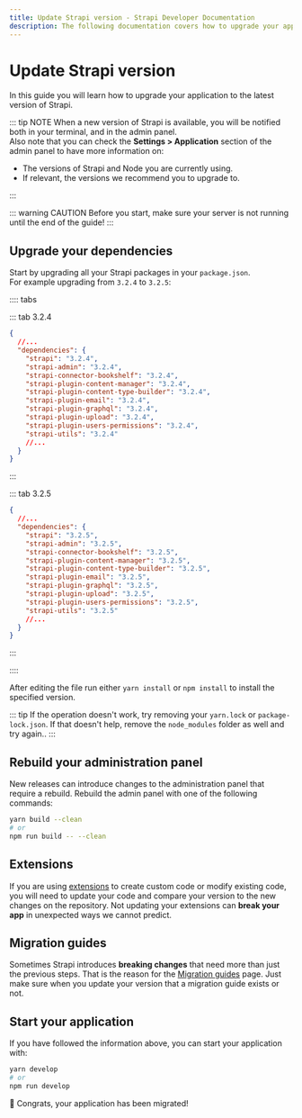 ```yaml
---
title: Update Strapi version - Strapi Developer Documentation
description: The following documentation covers how to upgrade your application to the latest version of Strapi.
---
```


# Update Strapi version

In this guide you will learn how to upgrade your application to the latest version of Strapi.

::: tip NOTE
When a new version of Strapi is available, you will be notified both in your terminal, and in the admin panel. <br>
Also note that you can check the **Settings > Application** section of the admin panel to have more information on:

- The versions of Strapi and Node you are currently using.
- If relevant, the versions we recommend you to upgrade to.

:::

::: warning CAUTION
Before you start, make sure your server is not running until the end of the guide!
:::

## Upgrade your dependencies

Start by upgrading all your Strapi packages in your `package.json`.<br>
For example upgrading from `3.2.4` to `3.2.5`:

:::: tabs

::: tab 3.2.4

```json
{
  //...
  "dependencies": {
    "strapi": "3.2.4",
    "strapi-admin": "3.2.4",
    "strapi-connector-bookshelf": "3.2.4",
    "strapi-plugin-content-manager": "3.2.4",
    "strapi-plugin-content-type-builder": "3.2.4",
    "strapi-plugin-email": "3.2.4",
    "strapi-plugin-graphql": "3.2.4",
    "strapi-plugin-upload": "3.2.4",
    "strapi-plugin-users-permissions": "3.2.4",
    "strapi-utils": "3.2.4"
    //...
  }
}
```

:::

::: tab 3.2.5

```json
{
  //...
  "dependencies": {
    "strapi": "3.2.5",
    "strapi-admin": "3.2.5",
    "strapi-connector-bookshelf": "3.2.5",
    "strapi-plugin-content-manager": "3.2.5",
    "strapi-plugin-content-type-builder": "3.2.5",
    "strapi-plugin-email": "3.2.5",
    "strapi-plugin-graphql": "3.2.5",
    "strapi-plugin-upload": "3.2.5",
    "strapi-plugin-users-permissions": "3.2.5",
    "strapi-utils": "3.2.5"
    //...
  }
}
```

:::

::::

After editing the file run either `yarn install` or `npm install` to install the specified version.

::: tip
If the operation doesn't work, try removing your `yarn.lock` or `package-lock.json`. If that doesn't help, remove the  `node_modules` folder as well and try again..
:::

## Rebuild your administration panel

New releases can introduce changes to the administration panel that require a rebuild.
Rebuild the admin panel with one of the following commands:

```bash
yarn build --clean
# or
npm run build -- --clean
```

## Extensions

If you are using [extensions](/developer-docs/latest/development/plugin-customization.md) to create custom code or modify existing code, you will need to update your code and compare your version to the new changes on the repository. Not updating your extensions can **break your app** in unexpected ways we cannot predict.

## Migration guides

Sometimes Strapi introduces **breaking changes** that need more than just the previous steps.
That is the reason for the [Migration guides](/developer-docs/latest/update-migration-guides/migration-guides.md) page.
Just make sure when you update your version that a migration guide exists or not.

## Start your application

If you have followed the information above, you can start your application with:

```bash
yarn develop
# or
npm run develop
```

🎉 Congrats, your application has been migrated!
